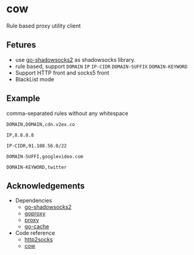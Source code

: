 # cow
Rule based proxy utility client

## Fetures
* use [go-shadowsocks2](https://github.com/shadowsocks/go-shadowsocks2) as shadowsocks library.
* rule based, support `DOMAIN` `IP` `IP-CIDR` `DOMAIN-SUFFIX` `DOMAIN-KEYWORD`
* Support HTTP front and socks5 front
* BlackList mode

## Example
comma-separated rules without any whitespace

`DOMAIN,DOMAIN,cdn.v2ex.co`

`IP,8.8.8.8`

`IP-CIDR,91.108.56.0/22`

`DOMAIN-SUFFI,googlevideo.com`

`DOMAIN-KEYWORD,twitter`

## Acknowledgements
* Dependencies
  - [go-shadowsocks2](https://github.com/shadowsocks/go-shadowsocks2)
  - [goproxy](https://github.com/elazarl/goproxy)
  - [proxy](https://github.com/golang/proxy)
  - [go-cache](github.com/patrickmn/go-cache)
* Code reference
  - [http2socks](https://github.com/mischief/http2socks)
  - [cow](https://github.com/cyfdecyf/cow)
